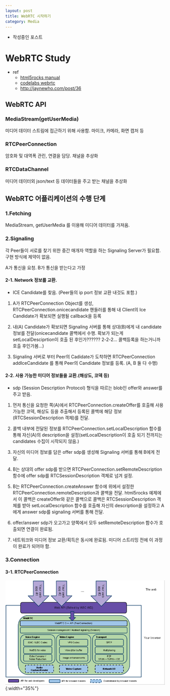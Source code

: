 ```yaml
---
layout: post
title: WebRTC 시작하기
category: Media
---
```


* 작성중인 포스트

# WebRTC Study

* ref
  * [html5rocks manual](https://www.html5rocks.com/ko/tutorials/webrtc/basics/)
  * [codelabs webrtc](https://codelabs.developers.google.com/codelabs/webrtc-web/index.html?index=..%2F..index)
  * <http://jaynewho.com/post/36>

## WebRTC API

### MediaStream(getUserMedia)

미디어 데이터 스트림에 접근하기 위해 사용함. 마이크, 카메라, 화면 캡처 등

### RTCPeerConnection

암호화 및 대역폭 관린, 연결을 담당. 채널을 추상화

### RTCDataChannel

미디어 데이터외 json/text 등 데이터들을 주고 받는 채널을 추상화

## WebRTC 어플리케이션의 수행 단계

### 1.Fetching

MediaStream, getUserMedia 를 이용해 미디어 데이터를 가져옴.

### 2.Signaling

각 Peer들이 서로를 찾기 위한 중간 매개자 역할을 하는 Signaling Server가 필요함. 구현 방식에 제약이 없음.

A가 통신을 요청. B가 통신을 받는다고 가정

#### 2-1. Network 정보를 교환.

* ICE Candidate를 찾음. (Peer들의 ip port 정보 교환 내것도 포함.)

1. A가 RTCPeerConnection Object를 생성, RTCPeerConnection.onicecandidate 핸들러를 통해 내 Client의 Ice Candidate가 확보되면 실행될 callback을 등록

2. 내(A) Candidate가 확보되면 Signaling 서버를 통해 상대(B)에게 내 candidate 정보를 전달(onicecandidate 콜백에서 수행. 확보가 되는게 setLocalDesciprtion이 호출 된 후인가?????? 2-2-2... 콜백등록을 하는거니까 호출 후인가봄...)

3. Signaling 서버로 부터 Peer의 Cadidate가 도착하면 RTCPeerConnection addIceCandidate 를 통해 Peer의 Candidate 정보를 등록. (A, B 둘 다 수행)

#### 2-2. 사용 가능한 미디어 정보들을 교환.(해상도, 코덱 등)

* sdp (Session Description Protocol) 형식을 따르는 blob인 offer와 answer를 주고 받음.

1. 먼저 통신을 요청한 쪽(A)에서 RTCPeerConnection.createOffer를 호출해 사용가능한 코덱, 해상도 등을 추출해서 등록된 콜백에 해당 정보(RTCSessionDescription 객체)를 전달.

2. 콜백 내부에 전달된 정보를 RTCPeerConnection.setLocalDescription 함수를 통해 자신(A)의 description을 설정(setLocalDescription이 호출 되기 전까지는 candidates 수집이 시작되지 않음.)

3. 자신의 미디어 정보를 담은 offer sdp를 생성해 Signaling 서버를 통해 B에게 전달.

4. B는 상대의 offer sdp를 받으면 RTCPeerConnection.setRemoteDescription 함수에 offer sdp를 RTCSessionDescription 객체로 넘겨 설정.

5. B는 RTCPeerConnection.createAnswer 함수에 위에서 설정한 RTCPeerConnection.remoteDescription과 콜백을 전달. html5rocks 예제에서 이 콜백은 createOffer와 같은 콜백으로 콜백은 RTCSessionDescription 객체를 받아 setLocalDescription 함수를 호출해 자신의 description을 설정하고 A에게 answer sdp를 signaling 서버를 통해 전달.

6. offer/answer sdp가 오고가고 양쪽에서 모두 setRemoteDescription 함수가 호출되면 연결이 완료됨.

7. 네트워크와 미디어 정보 교환/획득은 동시에 완료됨. 미디어 스트리밍 전에 이 과정이 완료가 되어야 함.

### 3.Connection

#### 3-1. RTCPeerConnection

![automate 초기 실행 화면](/img/2020-04-01-WebRTC-Start/webrtcArchitecture.png){:width="35%"}